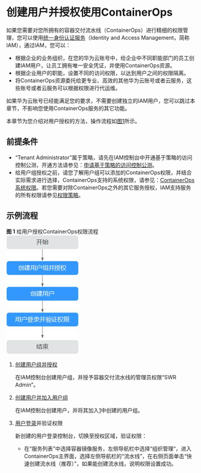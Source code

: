 # 创建用户并授权使用ContainerOps<a name="ops_01_0072"></a>

如果您需要对您所拥有的容器交付流水线（ContainerOps）进行精细的权限管理，您可以使用[统一身份认证服务](https://support.huaweicloud.com/usermanual-iam/zh-cn_topic_0079496985.html)（Identity and Access Management，简称IAM），通过IAM，您可以：

-   根据企业的业务组织，在您的华为云账号中，给企业中不同职能部门的员工创建IAM用户，让员工拥有唯一安全凭证，并使用ContainerOps资源。
-   根据企业用户的职能，设置不同的访问权限，以达到用户之间的权限隔离。
-   将ContainerOps资源委托给更专业、高效的其他华为云账号或者云服务，这些账号或者云服务可以根据权限进行代运维。

如果华为云账号已经能满足您的要求，不需要创建独立的IAM用户，您可以跳过本章节，不影响您使用ContainerOps服务的其它功能。

本章节为您介绍对用户授权的方法，操作流程如[图1](#fig673713328586)所示。

## 前提条件<a name="section559312413518"></a>

-   “Tenant Administrator”属于策略，请先在IAM控制台中开通基于策略的访问控制公测，开通方法请参见：[申请基于策略的访问控制公测](https://support.huaweicloud.com/usermanual-iam/iam_01_019.html)。
-   给用户组授权之前，请您了解用户组可以添加的ContainerOps权限，并结合实际需求进行选择，ContainerOps支持的系统权限，请参见：[ContainerOps系统权限](https://support.huaweicloud.com/productdesc-containerops/ops_productdesc_0006.html)。若您需要对除ContainerOps之外的其它服务授权，IAM支持服务的所有权限请参见[权限策略](https://support.huaweicloud.com/permissions/policy_list.html?product=swr)。

## 示例流程<a name="section1946765275520"></a>

**图 1**  给用户授权ContainerOps权限流程<a name="fig673713328586"></a>  
![](figures/给用户授权ContainerOps权限流程.jpg "给用户授权ContainerOps权限流程")

1.  <a name="li8135822590"></a>[创建用户组并授权](https://support.huaweicloud.com/usermanual-iam/zh-cn_topic_0046611269.html)

    在IAM控制台创建用户组，并授予容器交付流水线的管理员权限“SWR Admin”。

2.  [创建用户并加入用户组](https://support.huaweicloud.com/usermanual-iam/zh-cn_topic_0046611303.html)

    在IAM控制台创建用户，并将其加入[1](#li8135822590)中创建的用户组。

3.  [用户登录](https://support.huaweicloud.com/usermanual-iam/iam_01_0552.html)并验证权限

    新创建的用户登录控制台，切换至授权区域，验证权限：

    -   在“服务列表”中选择容器镜像服务，左侧导航栏中选择“组织管理“，进入ContainerOps主界面，选择左侧导航栏的“流水线”，在右侧页面单击“快速创建流水线（推荐）”，如果能创建流水线，说明权限设置成功。


